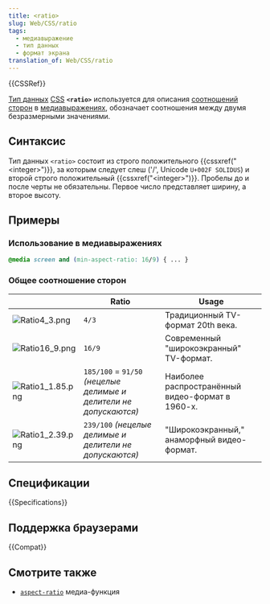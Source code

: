 ```yaml
---
title: <ratio>
slug: Web/CSS/ratio
tags:
  - медиавыражение
  - тип данных
  - формат экрана
translation_of: Web/CSS/ratio
---
```


{{CSSRef}}

[Тип данных](/ru/docs/Web/CSS/CSS_Types) [CSS](/ru/docs/Web/CSS) **`<ratio>`** используется для описания [соотношений сторон](/ru/docs/Web/CSS/@media/aspect-ratio) в [медиавыражениях](/ru/docs/Web/CSS/Media_Queries), обозначает соотношения между двумя безразмерными значениями.

## Синтаксис

Тип данных `<ratio>` состоит из строго положительного {{cssxref("&lt;integer&gt;")}}, за которым следует слеш ('/', Unicode `U+002F SOLIDUS`) и второй строго положительный {{cssxref("&lt;integer&gt;")}}. Пробелы до и после черты не обязательны. Первое число представляет ширину, а второе высоту.

## Примеры

### Использование в медиавыражениях

```css
@media screen and (min-aspect-ratio: 16/9) { ... }
```

### Общее соотношение сторон

|                                                            | Ratio                                                             | Usage                                            |
| ---------------------------------------------------------- | ----------------------------------------------------------------- | ------------------------------------------------ |
| ![Ratio4_3.png](/@api/deki/files/5714/=Ratio4_3.png)       | `4/3`                                                             | Традиционный TV-формат 20th века.                |
| ![Ratio16_9.png](/@api/deki/files/5711/=Ratio16_9.png)     | `16/9`                                                            | Современный "широкоэкранный" TV-формат.          |
| ![Ratio1_1.85.png](/@api/deki/files/5712/=Ratio1_1.85.png) | `185/100` = `91/50` _(нецелые делимые и делители не допускаются)_ | Наиболее распространённый видео-формат в 1960-х. |
| ![Ratio1_2.39.png](/@api/deki/files/5713/=Ratio1_2.39.png) | `239/100` _(нецелые делимые и делители не допускаются)_           | "Широкоэкранный," анаморфный видео-формат.       |

## Спецификации

{{Specifications}}

## Поддержка браузерами

{{Compat}}

## Смотрите также

- [`aspect-ratio`](/ru/docs/Web/CSS/@media/aspect-ratio) медиа-функция
